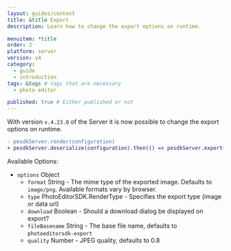 ```yaml
---
layout: guides/content
title: &title Export
description: Learn how to change the export options on runtime.

menuitem: *title
order: 3
platform: server
version: v4
category:
  - guide
  - introduction
tags: &tags # tags that are necessary
  - photo editor

published: true # Either published or not
---
```


With version `v.4.23.0` of the Server it is now possible to change the export options on runtime.

```diff
- pesdkServer.render(configuration)
+ pesdkServer.deserialize(configuration).then(() => pesdkServer.export(false, options)) 
```

Available Options:
* `options` Object
  * `format` String - The mime type of the exported image. Defaults to `image/png`. Available formats vary by browser.
  * `type` PhotoEditorSDK.RenderType - Specifies the export type (image or data url)
  * `download` Boolean - Should a download dialog be displayed on export?
  * `fileBasename` String - The base file name, defaults to `photoeditorsdk-export`
  * `quality` Number - JPEG quality, defaults to 0.8
